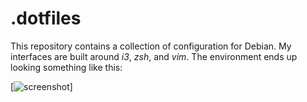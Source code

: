 .dotfiles
=========
This repository contains a collection of configuration for Debian. My interfaces are built around *i3*, *zsh*, and *vim*. The environment ends up looking something like this:

[![screenshot](https://github.com/denten/.dotfiles/blob/master/layoutidea.png)]

